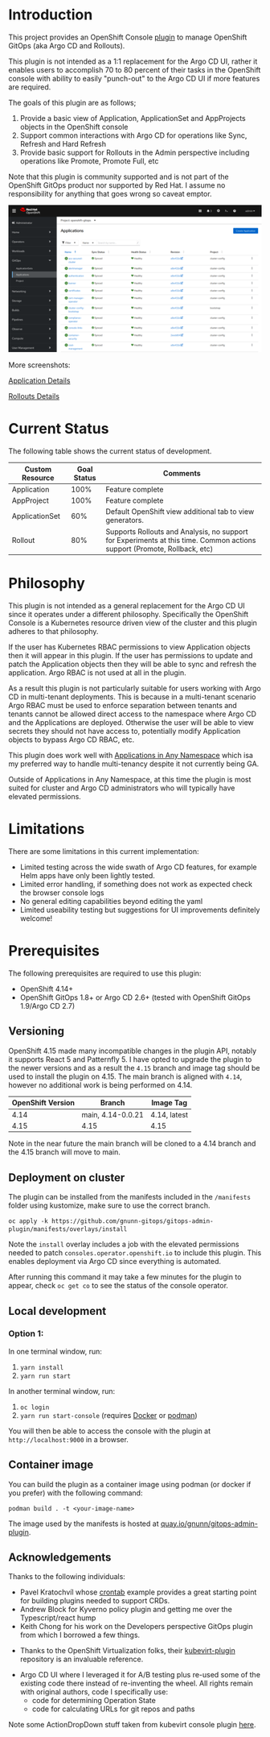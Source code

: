 # Introduction

This project provides an OpenShift Console [plugin](https://docs.openshift.com/container-platform/4.13/web_console/dynamic-plugin/overview-dynamic-plugin.html) to manage OpenShift GitOps (aka Argo CD and Rollouts).

This plugin is not intended as a 1:1 replacement for the Argo CD UI, rather it enables users to accomplish 70 to 80 percent of their tasks in the OpenShift console with ability to easily "punch-out" to
the Argo CD UI if more features are required.

The goals of this plugin are as follows;

1. Provide a basic view of Application, ApplicationSet and AppProjects objects in the OpenShift console
2. Support common interactions with Argo CD for operations like Sync, Refresh and Hard Refresh
3. Provide basic support for Rollouts in the Admin perspective including operations like Promote, Promote Full, etc

Note that this plugin is community supported and is not part of the OpenShift GitOps product nor supported by Red Hat. I assume no responsibility for anything that goes wrong so caveat emptor.

![alt text](https://raw.githubusercontent.com/gnunn-gitops/gitops-admin-plugin/main/docs/img/gitops-admin-plugin-list.png)

More screenshots:

[Application Details](https://raw.githubusercontent.com/gnunn-gitops/gitops-admin-plugin/main/docs/img/gitops-admin-plugin-details.png)

[Rollouts Details](https://raw.githubusercontent.com/gnunn-gitops/gitops-admin-plugin/main/docs/img/rollouts-details.png)

# Current Status

The following table shows the current status of development.

| Custom Resource  | Goal Status          | Comments        |
| ------------- | -------------      | -------------- |
| Application  | 100%  | Feature complete |
| AppProject  | 100%  | Feature complete |
| ApplicationSet | 60% | Default OpenShift view additional tab to view generators. |
| Rollout | 80% | Supports Rollouts and Analysis, no support for Experiments at this time. Common actions support (Promote, Rollback, etc) |

# Philosophy

This plugin is not intended as a general replacement for the Argo CD UI since it operates under a different philosophy. Specifically the OpenShift Console is a Kubernetes resource driven view of the cluster and this plugin adheres to that philosophy.

If the user has Kubernetes RBAC permissions to view Application objects then it will appear in this plugin. If the user has permissions to update and patch the Application objects then they will be able to sync and refresh the application. Argo RBAC is not used at all in the plugin.

As a result this plugin is not particularly suitable for users working with Argo CD in multi-tenant deployments. This is because in a multi-tenant scenario Argo RBAC must be used to enforce separation between tenants and tenants cannot be allowed direct access to the namespace where Argo CD and the Applications are deployed. Otherwise the user will be able to view secrets they should not have access to, potentially modify Application objects to bypass Argo CD RBAC, etc.

This plugin does work well with [Applications in Any Namespace](https://argo-cd.readthedocs.io/en/stable/operator-manual/app-any-namespace) which isa my preferred way to handle multi-tenancy despite it not currently being GA.

Outside of Applications in Any Namespace, at this time the plugin is most suited for cluster and Argo CD administrators who will typically have elevated permissions.

# Limitations

There are some limitations in this current implementation:

- Limited testing across the wide swath of Argo CD features, for example Helm apps have only been lightly tested.
- Limited error handling, if something does not work as expected check the browser console logs
- No general editing capabilities beyond editing the yaml
- Limited useability testing but suggestions for UI improvements definitely welcome!

# Prerequisites

The following prerequisites are required to use this plugin:

* OpenShift 4.14+
* OpenShift GitOps 1.8+ or Argo CD 2.6+ (tested with OpenShift GitOps 1.9/Argo CD 2.7)

## Versioning

OpenShift 4.15 made many incompatible changes in the plugin API, notably it supports React 5 and Patternfly 5. I have opted to upgrade the plugin to the newer versions and as a result the `4.15` branch and
image tag should be used to install the plugin on 4.15. The main branch is aligned with `4.14`, however no additional work is being performed on 4.14.

| OpenShift Version  | Branch      | Image Tag        |
| ------------- | -------------      | -------------- |
| 4.14  | main, 4.14-0.0.21  | 4.14, latest |
| 4.15  | 4.15  | 4.15 |

Note in the near future the main branch will be cloned to a 4.14 branch and the 4.15 branch will move to main.

## Deployment on cluster

The plugin can be installed from the manifests included in the `/manifests` folder using kustomize, make sure to use the correct branch.

```
oc apply -k https://github.com/gnunn-gitops/gitops-admin-plugin/manifests/overlays/install
```

Note the `install` overlay includes a job with the elevated permissions needed to patch `consoles.operator.openshift.io` to include this plugin. This enables deployment via Argo CD since everything is automated.

After running this command it may take a few minutes for the plugin to appear, check `oc get co` to see the status of the console operator.

## Local development

### Option 1:
In one terminal window, run:

1. `yarn install`
2. `yarn run start`

In another terminal window, run:

1. `oc login`
2. `yarn run start-console` (requires [Docker](https://www.docker.com) or [podman](https://podman.io))

You will then be able to access the console with the plugin at `http://localhost:9000` in a browser.

## Container image

You can build the plugin as a container image using podman (or docker if you prefer) with the following command:

```
podman build . -t <your-image-name>
```

The image used by the manifests is hosted at [quay.io/gnunn/gitops-admin-plugin](quay.io/gnunn/gitops-admin-plugin).

## Acknowledgements

Thanks to the following individuals:

* Pavel Kratochvíl whose [crontab](https://github.com/raspbeep/crontab-plugin/tree/initial-branch) example provides a great starting point for building plugins needed to support CRDs.
* Andrew Block for Kyverno policy plugin and getting me over the Typescript/react hump
* Keith Chong for his work on the Developers perspective GitOps plugin from which I borrowed a few things.
- Thanks to the OpenShift Virtualization folks, their [kubevirt-plugin](https://github.com/kubevirt-ui/kubevirt-plugin) repository is an invaluable reference.
* Argo CD UI where I leveraged it for A/B testing plus re-used some of the existing code there instead of re-inventing the wheel. All rights remain with original authors, code I specifically use:
  - code for determining Operation State
  - code for calculating URLs for git repos and paths


Note some ActionDropDown stuff taken from kubevirt console plugin [here](https://github.com/kubevirt-ui/kubevirt-plugin/blob/main/src/utils/components/ActionsDropdown/ActionsDropdown.tsx).
